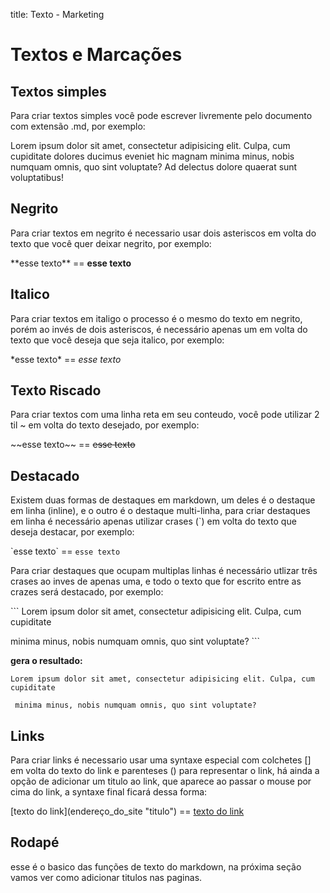 title: Texto - Marketing

# Textos e Marcações

## Textos simples

Para criar textos simples você pode escrever livremente pelo documento com extensão .md, por exemplo:

Lorem ipsum dolor sit amet, consectetur adipisicing elit. Culpa, cum cupiditate dolores ducimus eveniet hic magnam
 minima minus, nobis numquam omnis, quo sint voluptate? Ad delectus dolore quaerat sunt voluptatibus!

## Negrito

Para criar textos em negrito é necessario usar dois asteriscos em volta do texto que você quer deixar negrito,
por exemplo:
 
 \*\*esse texto\*\* == **esse texto**
 
## Italico

Para criar textos em italigo o processo é o mesmo do texto em negrito, porém ao invés de dois asteriscos, é necessário apenas
um em volta do texto que você deseja que seja italico, por exemplo:

\*esse texto\* == *esse texto*

## Texto Riscado

Para criar textos com uma linha reta em seu conteudo, você pode utilizar 2 til ~ em volta do texto desejado, por exemplo:

\~~esse texto\~~ == ~~esse texto~~

## Destacado

Existem duas formas de destaques em markdown, um deles é o destaque em linha (inline), e o outro é o destaque multi-linha,
para criar destaques em linha é necessário apenas utilizar crases (\`) em volta do texto que deseja destacar, por exemplo:

\`esse texto\` == `esse texto` 

Para criar destaques que ocupam multiplas linhas é necessário utlizar três crases ao inves de apenas uma, e todo o texto
que for escrito entre as crazes será destacado, por exemplo:

\```
Lorem ipsum dolor sit amet, consectetur adipisicing elit. Culpa, cum cupiditate

 minima minus, nobis numquam omnis, quo sint voluptate?
\```

**gera o resultado:**

```
Lorem ipsum dolor sit amet, consectetur adipisicing elit. Culpa, cum cupiditate

 minima minus, nobis numquam omnis, quo sint voluptate?
```

## Links

Para criar links é necessario usar uma syntaxe especial com colchetes [] em volta do texto do link e parenteses () para
representar o link, há ainda a opção de adicionar um titulo ao link, que aparece ao passar o mouse por cima do link, a 
 syntaxe final ficará dessa forma:

\[texto do link]\(endereço_do_site "titulo") == [texto do link](https://www.google.com "titulo")


## Rodapé
esse é o basico das funções de texto do markdown, na próxima seção vamos ver como adicionar titulos nas paginas.